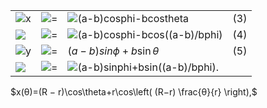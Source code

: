 |  |  |  |  |
| ---- | ---- | ---- | ---- |
| ![x](https://mathworld.wolfram.com/images/equations/Hypocycloid/Inline9.svg) | ![=](https://mathworld.wolfram.com/images/equations/Hypocycloid/Inline10.svg) | ![(a-b)cosphi-bcostheta](https://mathworld.wolfram.com/images/equations/Hypocycloid/Inline11.svg) | (3) |
| ![](https://mathworld.wolfram.com/images/equations/Hypocycloid/Inline12.svg) | ![=](https://mathworld.wolfram.com/images/equations/Hypocycloid/Inline13.svg) | ![(a-b)cosphi-bcos((a-b)/bphi)](https://mathworld.wolfram.com/images/equations/Hypocycloid/Inline14.svg) | (4) |
| ![y](https://mathworld.wolfram.com/images/equations/Hypocycloid/Inline15.svg) | ![=](https://mathworld.wolfram.com/images/equations/Hypocycloid/Inline16.svg) | $(a-b)sin\phi+b\sin\theta$ | (5) |
| ![](https://mathworld.wolfram.com/images/equations/Hypocycloid/Inline18.svg) | ![=](https://mathworld.wolfram.com/images/equations/Hypocycloid/Inline19.svg) | ![(a-b)sinphi+bsin((a-b)/bphi).](https://mathworld.wolfram.com/images/equations/Hypocycloid/Inline20.svg) |  |
$x(θ)=(R − r)\cos\theta+r\cos\left( (R−r) \frac{θ}{r} \right),$